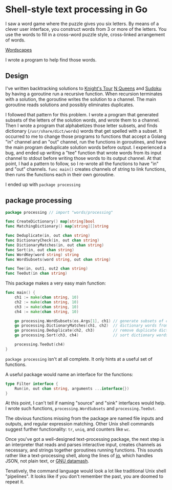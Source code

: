 # Shell-style text processing in Go

I saw a word game where the puzzle gives you six letters.
By means of a clever user interface, you construct words from 3 or more
of the letters.
You use the words to fill in a cross-word puzzle style,
cross-linked arrangement of words.

[Wordscapes](https://play.google.com/store/apps/details?id=com.peoplefun.wordcross&hl=en&gl=us)

I wrote a program to help find those words.

## Design

I've written backtracking solutions to
[Knight's Tour](https://github.com/bediger4000/knights-tour)
[N Queens](https://github.com/bediger4000/nqueens)
and
[Sudoku](https://github.com/bediger4000/sudoku-solver-2)
by having a goroutine run a recursive function.
When recursion terminates with a solution,
the goroutine writes the solution to a channel.
The main goroutine reads solutions and possibly
eliminates duplicates.

I followed that pattern for this problem.
I wrote a program that generated subsets of the letters of the solution words,
and wrote them to a channel.
Then I wrote a program that alphabetizes those letter subsets,
and finds dictionary (`/usr/share/dict/words`) words that get spelled with a subset.
It occurred to me to change those programs to functions that accept a
Golang "in" channel and an "out" channel, run the functions in goroutines,
and have the main program deduplicate solution words before output.
I experienced a bug, and ended up writing a "tee" function that wrote
words from its input channel to stdout before writing those words to its output channel.
At that point, I had a pattern to follow, so I re-wrote all the functions
to have "in" and "out" channels.
`func main()` creates channels of string to link functions,
then runs the functions each in their own goroutine.

I ended up with `package processing`

## package processing

```go
package processing // import "words/processing"

func CreateDictionary() map[string]bool
func MatchingDictionary() map[string][]string

func Deduplicate(in, out chan string)
func DictionaryCheck(in, out chan string)
func DictionaryMatches(in, out chan string)
func Sort(in, out chan string)
func WordKey(word string) string
func WordSubsets(word string, out chan string)

func Tee(in, out1, out2 chan string)
func TeeOut(in chan string)
```

This package makes a very easy main function:

```go
func main() {
    ch1 := make(chan string, 10)
    ch2 := make(chan string, 10)
    ch3 := make(chan string, 10)
    ch4 := make(chan string, 10)

    go processing.WordSubsets(os.Args[1], ch1) // generate subsets of characters
    go processing.DictionaryMatches(ch1, ch2)  // dictionary words from subsets
    go processing.Deduplicate(ch2, ch3)        // remove duplicate dictionary words
    go processing.Sort(ch3, ch4)               // sort dictionary words alphabetically

    processing.TeeOut(ch4)
}
```

`package processing` isn't at all complete.
It only hints at a useful set of functions.

A useful package would name an interface for the functions:

```go
type Filter interface {
	Run(in, out chan string, arguments ...interface{})
}
```

At this point, I can't tell if naming "source" and "sink" interfaces
would help.
I wrote such functions, `processing.WordSubsets` and `processing.TeeOut`.

The obvious functions missing from the package are named file inputs and outputs,
and regular expression matching.
Other Unix shell commands suggest further functionality: `tr`, `uniq`,
and counters like `wc`.

Once you've got a well-designed text-processing package,
the next step is an interpreter that 
reads and parses interactive input,
creates channels as necessary,
and strings together goroutines running functions.
This sounds rather like a text-processing shell,
along the lines of [jq](https://stedolan.github.io/jq/),
which handles JSON, not plain text,
or [GNU datamash](https://www.gnu.org/software/datamash/).

Tenatively, the command language would look a lot like traditional
Unix shell "pipelines".
It looks like if you don't remember the past,
you are doomed to repeat it.

